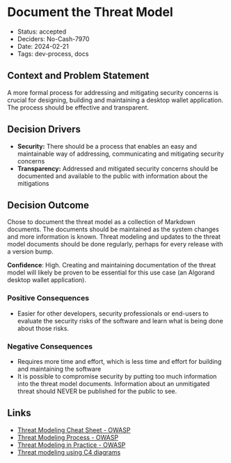# Document the Threat Model

- Status: accepted
- Deciders: No-Cash-7970
- Date: 2024-02-21
- Tags: dev-process, docs

## Context and Problem Statement

A more formal process for addressing and mitigating security concerns is crucial for designing, building and maintaining a desktop wallet application. The process should be effective and transparent.

## Decision Drivers

- **Security:** There should be a process that enables an easy and maintainable way of addressing, communicating and mitigating security concerns
- **Transparency:** Addressed and mitigated security concerns should be documented and available to the public with information about the mitigations

## Decision Outcome

Chose to document the threat model as a collection of Markdown documents. The documents should be maintained as the system changes and more information is known. Threat modeling and updates to the threat model documents should be done regularly, perhaps for every release with a version bump.

**Confidence**: High. Creating and maintaining documentation of the threat model will likely be proven to be essential for this use case (an Algorand desktop wallet application).

### Positive Consequences

- Easier for other developers, security professionals or end-users to evaluate the security risks of the software and learn what is being done about those risks.

### Negative Consequences

- Requires more time and effort, which is less time and effort for building and maintaining the software
- It is possible to compromise security by putting too much information into the threat model documents. Information about an unmitigated threat should NEVER be published for the public to see.

## Links

- [Threat Modeling Cheat Sheet - OWASP](https://cheatsheetseries.owasp.org/cheatsheets/Threat_Modeling_Cheat_Sheet.html)
- [Threat Modeling Process - OWASP](https://owasp.org/www-community/Threat_Modeling_Process)
- [Threat Modeling in Practice - OWASP](https://owasp.org/www-project-developer-guide/draft/design/threat_modeling/practical_threat_modeling/)
- [Threat modeling using C4 diagrams](https://medium.com/flat-pack-tech/threat-modeling-as-code-f3555f5d9024)
